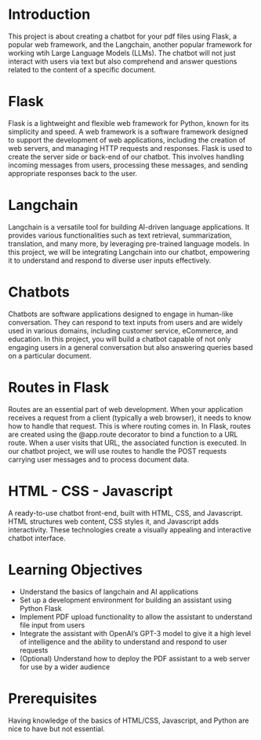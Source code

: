 # Introduction

This project is about creating a chatbot for your pdf files using Flask, a popular web framework, and the Langchain, another popular framework for working wtih Large Language Models (LLMs). The chatbot will not just interact with users via text but also comprehend and answer questions related to the content of a specific document. 

# Flask

Flask is a lightweight and flexible web framework for Python, known for its simplicity and speed. A web framework is a software framework designed to support the development of web applications, including the creation of web servers, and managing HTTP requests and responses. Flask is used to create the server side or back-end of our chatbot. This involves handling incoming messages from users, processing these messages, and sending appropriate responses back to the user.

# Langchain

Langchain is a versatile tool for building AI-driven language applications. It provides various functionalities such as text retrieval, summarization, translation, and many more, by leveraging pre-trained language models. In this project, we will be integrating Langchain into our chatbot, empowering it to understand and respond to diverse user inputs effectively.

# Chatbots

Chatbots are software applications designed to engage in human-like conversation. They can respond to text inputs from users and are widely used in various domains, including customer service, eCommerce, and education. In this project, you will build a chatbot capable of not only engaging users in a general conversation but also answering queries based on a particular document.

# Routes in Flask

Routes are an essential part of web development. When your application receives a request from a client (typically a web browser), it needs to know how to handle that request. This is where routing comes in.
In Flask, routes are created using the @app.route decorator to bind a function to a URL route. When a user visits that URL, the associated function is executed. In our chatbot project, we will use routes to handle the POST requests carrying user messages and to process document data.

# HTML - CSS - Javascript

A ready-to-use chatbot front-end, built with HTML, CSS, and Javascript. HTML structures web content, CSS styles it, and Javascript adds interactivity. These technologies create a visually appealing and interactive chatbot interface.

# Learning Objectives

- Understand the basics of langchain and AI applications
- Set up a development environment for building an assistant using Python Flask
- Implement PDF upload functionality to allow the assistant to understand file input from users
- Integrate the assistant with OpenAI’s GPT-3 model to give it a high level of intelligence and the ability to understand and respond to user requests
- (Optional) Understand how to deploy the PDF assistant to a web server for use by a wider audience

# Prerequisites

Having knowledge of the basics of HTML/CSS, Javascript, and Python are nice to have but not essential.
